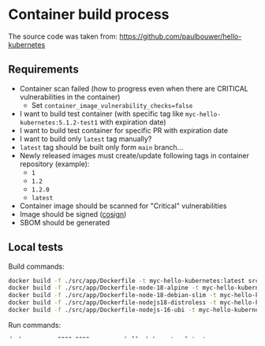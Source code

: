 # Container build process

The source code was taken from: <https://github.com/paulbouwer/hello-kubernetes>

## Requirements

- Container scan failed (how to progress even when there are CRITICAL
  vulnerabilities in the container)
  - Set `container_image_vulnerability_checks=false`
- I want to build test container (with specific tag like
  `myc-hello-kubernetes:5.1.2-test1` with expiration date)
- I want to build test container for specific PR with expiration date
- I want to build only `latest` tag manually?
- `latest` tag should be built only form `main` branch...
- Newly released images must create/update following tags in container
  repository (example):
  - `1`
  - `1.2`
  - `1.2.0`
  - `latest`
- Container image should be scanned for "Critical" vulnerabilities
- Image should be signed ([cosign](https://github.com/sigstore/cosign))
- SBOM should be generated

## Local tests

Build commands:

```bash
docker build -f ./src/app/Dockerfile -t myc-hello-kubernetes:latest src/app
docker build -f ./src/app/Dockerfile-node-18-alpine -t myc-hello-kubernetes:latest-alpine src/app
docker build -f ./src/app/Dockerfile-node-18-debian-slim -t myc-hello-kubernetes:latest-debian-slim src/app
docker build -f ./src/app/Dockerfile-nodejs18-distroless -t myc-hello-kubernetes:latest-distroless src/app
docker build -f ./src/app/Dockerfile-nodejs-16-ubi -t myc-hello-kubernetes:latest-ubi src/app
```

Run commands:

```bash
docker run -p 8080:8080 --rm myc-hello-kubernetes:latest
docker run -p 8080:8080 --rm myc-hello-kubernetes:latest-alpine
docker run -p 8080:8080 --rm myc-hello-kubernetes:latest-debian-slim
docker run -p 8080:8080 --rm myc-hello-kubernetes:latest-distroless
docker run -p 8080:8080 --rm myc-hello-kubernetes:latest-ubi

curl http://localhost:8080/
```

Debug container:

```bash
docker run -it --rm --entrypoint=/bin/sh --user root -p 8080:8080 myc-hello-kubernetes:latest
```

Run in Kubernetes:

```bash
kubectl run myc-hello-kubernetes --image=quay.io/petr_ruzicka/myc-hello-kubernetes:latest
```

## Cosign - verify signatures

Example repositories:

- <https://quay.io/repository/cilium/cilium?tab=tags>
- <https://quay.io/repository/metallb/controller?tab=tags>
- <https://quay.io/repository/kubescape/kubescape?tab=tags>

```bash
IMAGE="registry.k8s.io/kube-apiserver-amd64:v1.24.0"

skopeo inspect --raw "docker://${IMAGE}"
COSIGN_EXPERIMENTAL=1 cosign verify "${IMAGE}" | jq
COSIGN_EXPERIMENTAL=1 cosign verify "${IMAGE}" | jq -r '.[].optional| .Issuer + "-" + .Subject'

rekor-cli get --uuid 68a53d0e75463d805dc9437dda5815171502475dd704459a5ce3078edba96226 --format json | jq -r .Attestation | base64 --decode | jq
curl -s https://rekor.sigstore.dev/api/v1/log/entries/68a53d0e75463d805dc9437dda5815171502475dd704459a5ce3078edba96226 | jq
rekor-cli search --email toddysm_dev1@outlook.com
```

## Possible build examples

- Build container images with tag latest form main branch

  ```bash
  gh workflow run container-build.yml -f container_registry_push=true -f container_image_expires_after=30 -f container_image_skip_vulnerability_checks=true
  ```

- Tag "main" branch

  ```bash
  TAG="8.0.10"

  git tag "v${TAG}-beta.0" && git push origin "v${TAG}-beta.0"
  sleep 10
  WORKLOAD_ID=$(gh run list --workflow=container-build.yml --limit 1 --json databaseId | jq -r '.[].databaseId')
  gh run watch "${WORKLOAD_ID}"
  # In case some containers has security vulnerabilities they will not be pushed to Container Registry by default
  # If you want to do a force push please use something like:
  gh workflow run container-build.yml --ref="v${TAG}-beta.0" -f container_registry_push=true -f container_image_expires_after=365 -f container_image_skip_vulnerability_checks=true

  git tag "v${TAG}-beta.1" && git push origin "v${TAG}-beta.1"
  sleep 10
  WORKLOAD_ID=$(gh run list --workflow=container-build.yml --limit 1 --json databaseId | jq -r '.[].databaseId')
  gh run watch "${WORKLOAD_ID}"
  gh workflow run container-build.yml --ref="v${TAG}-beta.1" -f container_registry_push=true -f container_image_expires_after=365 -f container_image_skip_vulnerability_checks=true

  git tag "v${TAG}-rc.0" && git push origin "v${TAG}-rc.0"
  sleep 10
  WORKLOAD_ID=$(gh run list --workflow=container-build.yml --limit 1 --json databaseId | jq -r '.[].databaseId')
  gh run watch "${WORKLOAD_ID}"
  gh workflow run container-build.yml --ref="v${TAG}-rc.0" -f container_registry_push=true -f container_image_expires_after=365 -f container_image_skip_vulnerability_checks=true

  git tag "v${TAG}-rc.1" && git push origin "v${TAG}-rc.1"
  sleep 10
  WORKLOAD_ID=$(gh run list --workflow=container-build.yml --limit 1 --json databaseId | jq -r '.[].databaseId')
  gh run watch "${WORKLOAD_ID}"
  gh workflow run container-build.yml --ref="v${TAG}-rc.1" -f container_registry_push=true -f container_image_expires_after=365 -f container_image_skip_vulnerability_checks=true

  git tag "v${TAG}" && git push origin "v${TAG}"
  sleep 10
  WORKLOAD_ID=$(gh run list --workflow=container-build.yml --limit 1 --json databaseId | jq -r '.[].databaseId')
  gh run watch "${WORKLOAD_ID}"
  gh workflow run container-build.yml --ref="v${TAG}" -f container_registry_push=true -f container_image_expires_after=365 -f container_image_skip_vulnerability_checks=true
  ```

- Run build process form "main" branch - expires in 300 days

  ```bash
  gh workflow run container-build.yml -f container_registry_push=true -f container_image_expires_after=300 -f container_image_skip_vulnerability_checks=true
  sleep 10
  WORKLOAD_ID=$(gh run list --workflow=container-build.yml --limit 1 --json databaseId | jq -r '.[].databaseId')
  gh run watch "${WORKLOAD_ID}"
  ```

- Run build process form "fix" branch - expires in 30 days (manual workflow
  execution is needed)

  ```bash
  git checkout -b fix && git push
  gh workflow run container-build.yml --ref=fix -f container_registry_push=true -f container_image_expires_after=30 -f container_image_skip_vulnerability_checks=true
  sleep 10
  WORKLOAD_ID=$(gh run list --workflow=container-build.yml --limit 1 --json databaseId | jq -r '.[].databaseId')
  gh run watch "${WORKLOAD_ID}"
  git checkout main && git branch -d fix && git push origin -d fix
  ```

- Run build process form "fix2" branch form PR - expires in 30 days
  (manual workflow execution is needed)

  ```bash
  git checkout -b fix2
  date > date
  git add date && git commit -m "date" && git push
  PR_URL=$(gh pr create --fill)
  gh workflow run container-build.yml --ref=fix2 -f container_registry_push=true -f container_image_expires_after=30 -f container_image_skip_vulnerability_checks=true
  sleep 10
  WORKLOAD_ID=$(gh run list --workflow=container-build.yml --limit 1 --json databaseId | jq -r '.[].databaseId')
  gh run watch "${WORKLOAD_ID}"
  date > date
  git add date && git commit -m "date2" && git push
  gh workflow run container-build.yml --ref=fix2  -f container_registry_push=true -f container_image_expires_after=30 -f container_image_skip_vulnerability_checks=true
  sleep 10
  WORKLOAD_ID=$(gh run list --workflow=container-build.yml --limit 1 --json databaseId | jq -r '.[].databaseId')
  gh run watch "${WORKLOAD_ID}"
  gh pr close --delete-branch "${PR_URL}"
  ```

- Scheduled build - expires in 300 days
